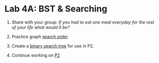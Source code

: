 # Lab 4A: BST & Searching

1. Share with your group: *If you had to eat one meal everyday for the rest of your life what would it be?*

2. Practice graph [search order](./dfs-vs-bfs)

3. Create a [binary search tree](./bst-groups) for use in P2. 

4. Continue working on [P2](../p2)